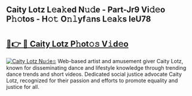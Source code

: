 ## Caity Lotz L𝚎a𝚔ed N𝚞𝚍e - Part-Jr9 Vi𝚍𝚎o P𝚑𝚘tos - H𝚘𝚝 O𝚗𝚕yf𝚊ns L𝚎a𝚔s IeU78

# <h2><a href="http://kf0kl0d.oniu.top/?m=Caity+Lotz">🔗👉 🔴 Caity Lotz P𝚑ot𝚘𝚜 V𝚒d𝚎o</a></h2>

[![Caity Lotz Nu𝚍e𝚜](https://i.imgur.com/0qMVB7G.gif)](http://kf0kl0d.oniu.top/?m=Caity+Lotz)
Web-based artist and amusement giver Caity Lotz, known for disseminating dance and lifestyle knowledge through trending dance trends and short videos. Dedicated social justice advocate Caity Lotz, recognized for their passion and efforts to promote equality and justice for all.  
